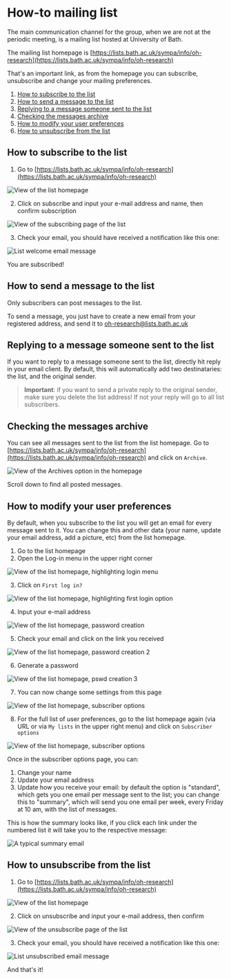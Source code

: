 # How-to mailing list

The main communication channel for the group, when we are not at the periodic meeting, is a mailing list hosted at University of Bath.

The mailing list homepage is [https://lists.bath.ac.uk/sympa/info/oh-research](https://lists.bath.ac.uk/sympa/info/oh-research)

That's an important link, as from the homepage you can subscribe, unsubscribe and change your mailing preferences.

1. [How to subscribe to the list](https://oh-research-group.github.io/call/mailing-list.html#how-to-subscribe-to-the-list)
2. [How to send a message to the list](https://oh-research-group.github.io/call/mailing-list.html#how-to-subscribe-to-the-list)
3. [Replying to a message someone sent to the list](https://oh-research-group.github.io/call/mailing-list.html#replying-to-a-message-someone-sent-to-the-list)
4. [Checking the messages archive](https://oh-research-group.github.io/call/mailing-list.html#checking-the-messages-archive)
5. [How to modify your user preferences](https://oh-research-group.github.io/call/mailing-list.html#how-to-modify-your-user-preferences)
6. [How to unsubscribe from the list](https://oh-research-group.github.io/call/mailing-list.html#how-to-unsubscribe-from-the-list)

## How to subscribe to the list

1. Go to [https://lists.bath.ac.uk/sympa/info/oh-research](https://lists.bath.ac.uk/sympa/info/oh-research)

![View of the list homepage](imgs/mailing1.png)

2. Click on subscribe and input your e-mail address and name, then confirm subscription

![View of the subscribing page of the list](imgs/mailing2.png)

3. Check your email, you should have received a notification like this one:

![List welcome email message](imgs/mailing3.png)

You are subscribed!

## How to send a message to the list

Only subscribers can post messages to the list. 

To send a message, you just have to create a new email from your registered address, and send it to [oh-research@lists.bath.ac.uk](mailto:oh-research@lists.bath.ac.uk)

## Replying to a message someone sent to the list

If you want to reply to a message someone sent to the list, directly hit reply in your email client. By default, this will automatically add two destinataries: the list, and the original sender.

> **Important**: if you want to send a private reply to the original sender, make sure you delete the list address! If not your reply will go to all list subscribers.

## Checking the messages archive

You can see all messages sent to the list from the list homepage. Go to [https://lists.bath.ac.uk/sympa/info/oh-research](https://lists.bath.ac.uk/sympa/info/oh-research) and click on `Archive`.

![View of the Archives option in the homepage](imgs/mailing-archive.png)

Scroll down to find all posted messages.

## How to modify your user preferences

By default, when you subscribe to the list you will get an email for every message sent to it. You can change this and other data (your name, update your email address, add a picture, etc) from the list homepage.

1. Go to the list homepage 
2. Open the Log-in menu in the upper right corner

![View of the list homepage, highlighting login menu](imgs/mailing7.png)

3. Click on `First log in?`

![View of the list homepage, highlighting first login option](imgs/mailing8.png)

4. Input your e-mail address

![View of the list homepage, password creation](imgs/mailing9.png)

5. Check your email and click on the link you received

![View of the list homepage, password creation 2](imgs/mailing10.png)

6. Generate a password

![View of the list homepage, pswd creation 3](imgs/mailing11.png)

7. You can now change some settings from this page

![View of the list homepage, subscriber options](imgs/mailing12.png)

8. For the full list of user preferences, go to the list homepage again (via URL or via `My lists` in the upper right menu) and click on `Subscriber options`

![View of the list homepage, subscriber options](imgs/mailing13.png)


Once in the subscriber options page, you can: 
1. Change your name
2. Update your email address
3. Update how you receive your email: by default the option is "standard", which gets you one email per message sent to the list; you can change this to "summary", which will send you one email per week, every Friday at 10 am, with the list of messages.

This is how the summary looks like, if you click each link under the numbered list it will take you to the respective message:

![A typical summary email](imgs/mailing14.png)

## How to unsubscribe from the list
1. Go to [https://lists.bath.ac.uk/sympa/info/oh-research](https://lists.bath.ac.uk/sympa/info/oh-research)

![View of the list homepage](imgs/mailing4.png)

2. Click on unsubscribe and input your e-mail address, then confirm

![View of the unsubscribe page of the list](imgs/mailing5.png)

3. Check your email, you should have received a notification like this one:

![List unsubscribed email message](imgs/mailing6.png)

And that's it!

